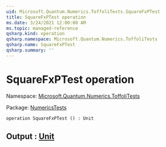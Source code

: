 ```yaml
---
uid: Microsoft.Quantum.Numerics.ToffoliTests.SquareFxPTest
title: SquareFxPTest operation
ms.date: 3/24/2021 12:00:00 AM
ms.topic: managed-reference
qsharp.kind: operation
qsharp.namespace: Microsoft.Quantum.Numerics.ToffoliTests
qsharp.name: SquareFxPTest
qsharp.summary: ''
---
```


# SquareFxPTest operation

Namespace: [Microsoft.Quantum.Numerics.ToffoliTests](xref:Microsoft.Quantum.Numerics.ToffoliTests)

Package: [NumericsTests](https://nuget.org/packages/NumericsTests)




```qsharp
operation SquareFxPTest () : Unit
```


## Output : [Unit](xref:microsoft.quantum.lang-ref.unit)

